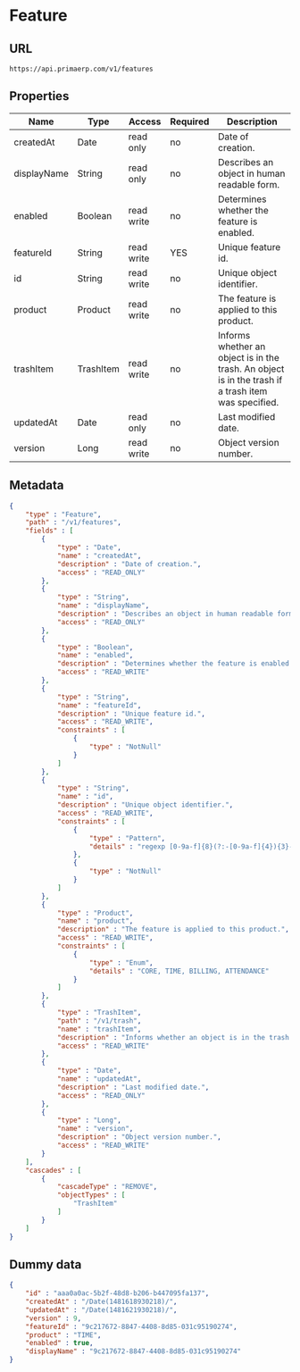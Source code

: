 Feature
==

## URL

	https://api.primaerp.com/v1/features

## Properties

| Name        | Type      | Access     | Required | Description                                                                                         |
|-------------|-----------|------------|----------|-----------------------------------------------------------------------------------------------------|
| createdAt   | Date      | read only  | no       | Date of creation.                                                                                   |
| displayName | String    | read only  | no       | Describes an object in human readable form.                                                         |
| enabled     | Boolean   | read write | no       | Determines whether the feature is enabled.                                                          |
| featureId   | String    | read write | YES      | Unique feature id.                                                                                  |
| id          | String    | read write | no       | Unique object identifier.                                                                           |
| product     | Product   | read write | no       | The feature is applied to this product.                                                             |
| trashItem   | TrashItem | read write | no       | Informs whether an object is in the trash. An object is in the trash if a trash item was specified. |
| updatedAt   | Date      | read only  | no       | Last modified date.                                                                                 |
| version     | Long      | read write | no       | Object version number.                                                                              |

## Metadata

```JSON
{
	"type" : "Feature",
	"path" : "/v1/features",
	"fields" : [
		{
			"type" : "Date",
			"name" : "createdAt",
			"description" : "Date of creation.",
			"access" : "READ_ONLY"
		},
		{
			"type" : "String",
			"name" : "displayName",
			"description" : "Describes an object in human readable form.",
			"access" : "READ_ONLY"
		},
		{
			"type" : "Boolean",
			"name" : "enabled",
			"description" : "Determines whether the feature is enabled.",
			"access" : "READ_WRITE"
		},
		{
			"type" : "String",
			"name" : "featureId",
			"description" : "Unique feature id.",
			"access" : "READ_WRITE",
			"constraints" : [
				{
					"type" : "NotNull"
				}
			]
		},
		{
			"type" : "String",
			"name" : "id",
			"description" : "Unique object identifier.",
			"access" : "READ_WRITE",
			"constraints" : [
				{
					"type" : "Pattern",
					"details" : "regexp [0-9a-f]{8}(?:-[0-9a-f]{4}){3}-[0-9a-f]{12}"
				},
				{
					"type" : "NotNull"
				}
			]
		},
		{
			"type" : "Product",
			"name" : "product",
			"description" : "The feature is applied to this product.",
			"access" : "READ_WRITE",
			"constraints" : [
				{
					"type" : "Enum",
					"details" : "CORE, TIME, BILLING, ATTENDANCE"
				}
			]
		},
		{
			"type" : "TrashItem",
			"path" : "/v1/trash",
			"name" : "trashItem",
			"description" : "Informs whether an object is in the trash. An object is in the trash if a trash item was specified.",
			"access" : "READ_WRITE"
		},
		{
			"type" : "Date",
			"name" : "updatedAt",
			"description" : "Last modified date.",
			"access" : "READ_ONLY"
		},
		{
			"type" : "Long",
			"name" : "version",
			"description" : "Object version number.",
			"access" : "READ_WRITE"
		}
	],
	"cascades" : [
		{
			"cascadeType" : "REMOVE",
			"objectTypes" : [
				"TrashItem"
			]
		}
	]
}
```

## Dummy data

```JSON
{
	"id" : "aaa0a0ac-5b2f-48d8-b206-b447095fa137",
	"createdAt" : "/Date(1481618930218)/",
	"updatedAt" : "/Date(1481621930218)/",
	"version" : 9,
	"featureId" : "9c217672-8847-4408-8d85-031c95190274",
	"product" : "TIME",
	"enabled" : true,
	"displayName" : "9c217672-8847-4408-8d85-031c95190274"
}
```
